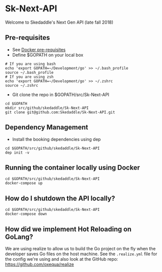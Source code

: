 # Sk-Next-API

Welcome to Skedaddle's Next Gen API (late fall 2018)


## Pre-requisites
* See [Docker pre-requisites](https://github.com/Skedaddle/infrastructure/tree/master/docker#pre-requisites)
* Define $GOPATH on your local box
```
# If you are using bash
echo 'export GOPATH=~/Development/go' >> ~/.bash_profile
source ~/.bash_profile
# If you are using zsh
echo 'export GOPATH=~/Development/go' >> ~/.zshrc
source ~/.zshrc
```
* Git clone the repo in $GOPATH/src/Sk-Next-API
```
cd $GOPATH
mkdir src/github/skedaddle/Sk-Next-API
git clone git@github.com:Skedaddle/Sk-Next-API.git
```

## Dependency Management

* Install the booking dependencies using dep
```
cd $GOPATH/src/github/skedaddle/Sk-Next-API
dep init -v
```

## Running the container locally using Docker
```
cd $GOPATH/src/github/skedaddle/Sk-Next-API
docker-compose up
```

## How do I shutdown the API locally?
```
cd $GOPATH/src/github/skedaddle/Sk-Next-API
docker-compose down
```

## How did we implement Hot Reloading on GoLang?

We are using realize to allow us to build the Go project on the fly when the developer saves Go files on the host machine.
See the `.realize.yml` file for the config we're using and also look at the GitHub repo: https://github.com/oxequa/realize
